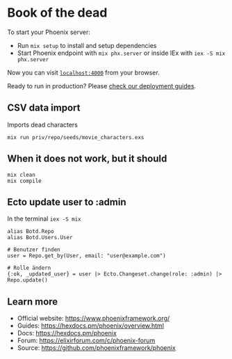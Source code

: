 # Book of the dead

To start your Phoenix server:

- Run `mix setup` to install and setup dependencies
- Start Phoenix endpoint with `mix phx.server` or inside IEx with `iex -S mix phx.server`

Now you can visit [`localhost:4000`](http://localhost:4000) from your browser.

Ready to run in production? Please [check our deployment guides](https://hexdocs.pm/phoenix/deployment.html).

## CSV data import

Imports dead characters

```
mix run priv/repo/seeds/movie_characters.exs
```

## When it does not work, but it should

```
mix clean
mix compile
```

## Ecto update user to :admin

In the terminal `iex -S mix`

```
alias Botd.Repo
alias Botd.Users.User

# Benutzer finden
user = Repo.get_by(User, email: "user@example.com")

# Rolle ändern
{:ok, _updated_user} = user |> Ecto.Changeset.change(role: :admin) |> Repo.update()
```

## Learn more

- Official website: https://www.phoenixframework.org/
- Guides: https://hexdocs.pm/phoenix/overview.html
- Docs: https://hexdocs.pm/phoenix
- Forum: https://elixirforum.com/c/phoenix-forum
- Source: https://github.com/phoenixframework/phoenix
